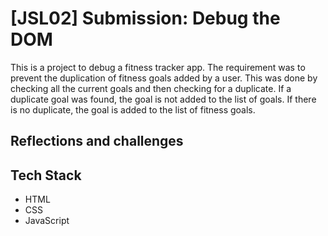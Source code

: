 # [JSL02] Submission: Debug the DOM

This is a project to debug a fitness tracker app. The requirement was to prevent the duplication of fitness goals added by a user. This was done by checking all the current goals and then checking for a duplicate.
If a duplicate goal was found, the goal is not added to the list of goals. If there is no duplicate, the goal is added to the list of fitness goals.

## Reflections and challenges

## Tech Stack
- HTML
- CSS
- JavaScript

